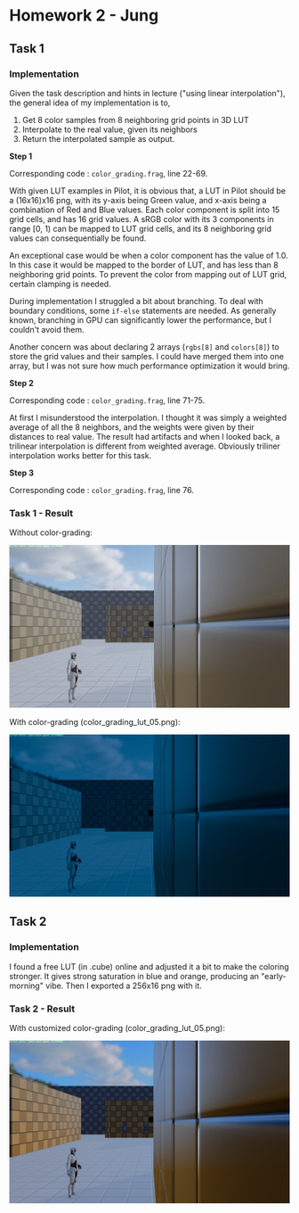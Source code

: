 # Homework 2 - Jung

## Task 1

### Implementation

Given the task description and hints in lecture ("using linear interpolation"), the general idea of my implementation is to,

1. Get 8 color samples from 8 neighboring grid points in 3D LUT
2. Interpolate to the real value, given its neighbors
3. Return the interpolated sample as output.

**Step 1**

Corresponding code : `color_grading.frag`, line 22-69.

With given LUT examples in Pilot, it is obvious that, a LUT in Pilot should be a (16x16)x16 png, with its y-axis being Green value, and x-axis being a combination of Red and Blue values. Each color component is split into 15 grid cells, and has 16 grid values. A sRGB color with its 3 components in range [0, 1) can be mapped to LUT grid cells, and its 8 neighboring grid values can consequentially be found.

An exceptional case would be when a color component has the value of 1.0. In this case it would be mapped to the border of LUT, and has less than 8 neighboring grid points. To prevent the color from mapping out of LUT grid, certain clamping is needed.

During implementation I struggled a bit about branching. To deal with boundary conditions, some `if-else` statements are needed. As generally known, branching in GPU can significantly lower the performance, but I couldn't avoid them.

Another concern was about declaring 2 arrays (`rgbs[8]` and `colors[8]`) to store the grid values and their samples. I could have merged them into one array, but I was not sure how much performance optimization it would bring.


**Step 2**

Corresponding code : `color_grading.frag`, line 71-75.

At first I misunderstood the interpolation. I thought it was simply a weighted average of all the 8 neighbors, and the weights were given by their distances to real value. The result had artifacts and when I looked back, a trilinear interpolation is different from weighted average. Obviously triliner interpolation works better for this task.


**Step 3**

Corresponding code : `color_grading.frag`, line 76.


### Task 1 - Result

Without color-grading:

![Without color-grading](report/../before.png "Without color-grading")

With color-grading (color_grading_lut_05.png):

![Without color-grading (color_grading_lut_05.png)](report/../after_lut_05.png "With color-grading(color_grading_lut_05.png)")

## Task 2

### Implementation

I found a free LUT (in .cube) online and adjusted it a bit to make the coloring stronger. It gives strong saturation in blue and orange, producing an "early-morning" vibe. Then I exported a 256x16 png with it.

### Task 2 - Result

With customized color-grading (color_grading_lut_05.png):

![Without color-grading (customized_lut.png)](report/../after_customized_lut.png "With color-grading(customized_lut.png)")



